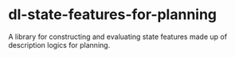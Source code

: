 # dl-state-features-for-planning
A library for constructing and evaluating state features made up of description logics for planning.
